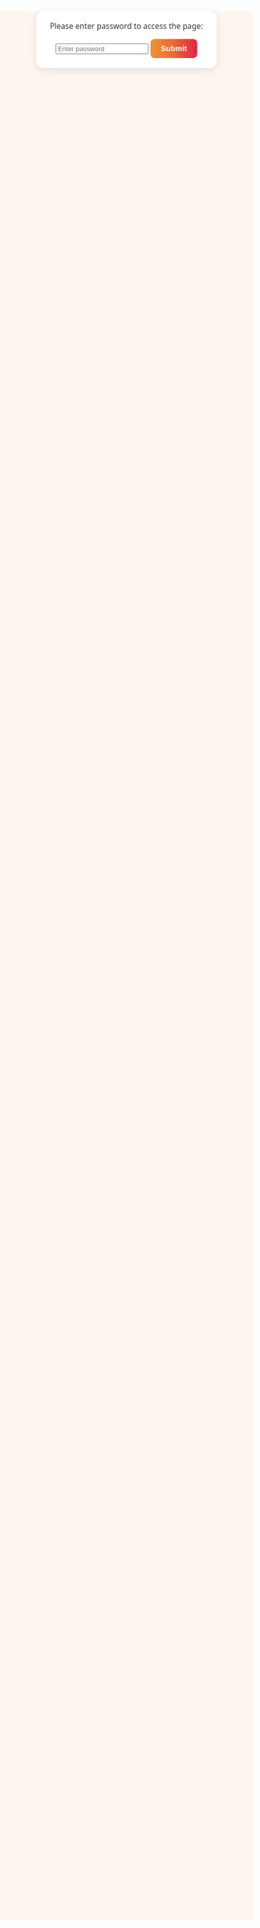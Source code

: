 <!DOCTYPE html>
<html lang="en">
<head>
  <meta charset="UTF-8" />
  <title>Sarju's Assignments</title>
  <style>
    body {
      font-family: 'Segoe UI', Tahoma, Geneva, Verdana, sans-serif;
      margin: 0;
      padding: 0;
      background-color: #fdf6f0; /* Soft ivory */
      color: #3a3a3a;
    }

    header {
      background: linear-gradient(90deg, #f09433, #e6683c, #dc2743, #cc2366, #bc1888);
      color: #fff;
      padding: 25px;
      text-align: center;
      border-bottom: 4px solid #dc2743;
    }

    h1 {
      margin: 0;
      font-size: 2.5em;
    }

    .content {
      padding: 40px 20px;
      text-align: center;
      max-width: 1000px;
      margin: 0 auto;
    }

    h2 {
      font-size: 2em;
      margin-bottom: 30px;
      color: #333;
    }

    .grid {
      display: grid;
      grid-template-columns: repeat(auto-fit, minmax(180px, 1fr));
      gap: 20px;
      margin-bottom: 50px;
    }

    .assignment-box {
      background-color: #fff;
      color: #cc2366;
      padding: 20px;
      border-radius: 15px;
      text-decoration: none;
      font-weight: bold;
      font-size: 1.2em;
      transition: transform 0.3s ease-in-out, box-shadow 0.3s ease, background 0.4s;
      display: flex;
      justify-content: center;
      align-items: center;
      height: 100px;
      box-shadow: 0 4px 12px rgba(0, 0, 0, 0.08);
      animation: fadeIn 0.6s ease forwards;
      border: 2px solid #f3d5d5;
    }

    .assignment-box:hover {
      animation: bounce 0.6s ease;
      background: linear-gradient(135deg, #f09433, #e6683c, #dc2743, #cc2366, #bc1888);
      color: white;
      box-shadow: 0 6px 16px rgba(0, 0, 0, 0.2);
    }

    @keyframes bounce {
      0%   { transform: translateY(0); }
      30%  { transform: translateY(-8px); }
      60%  { transform: translateY(4px); }
      100% { transform: translateY(0); }
    }

    @keyframes fadeIn {
      0% { opacity: 0; transform: scale(0.95); }
      100% { opacity: 1; transform: scale(1); }
    }

    footer {
      margin-top: 50px;
      text-align: center;
      font-size: 1em;
      color: #555;
      padding: 20px;
      font-style: italic;
    }

    /* Password prompt styles */
    #password-prompt {
      text-align: center;
      margin: 100px auto;
      max-width: 320px;
      padding: 20px;
      background: #fff;
      border-radius: 15px;
      box-shadow: 0 4px 15px rgba(0,0,0,0.1);
      font-size: 1.1em;
    }

    #password-prompt input[type="password"] {
      width: 100%;
      padding: 10px;
      margin-top: 10px;
      border-radius: 8px;
      border: 2px solid #cc2366;
      font-size: 1em;
      box-sizing: border-box;
    }

    #password-prompt button {
      margin-top: 15px;
      padding: 10px 20px;
      border: none;
      background: linear-gradient(90deg, #f09433, #e6683c, #dc2743);
      color: white;
      font-weight: bold;
      font-size: 1em;
      border-radius: 8px;
      cursor: pointer;
      transition: background 0.3s ease;
    }

    #password-prompt button:hover {
      background: linear-gradient(90deg, #dc2743, #cc2366, #bc1888);
    }

    #error-msg {
      color: red;
      margin-top: 12px;
      display: none;
      font-weight: 600;
    }

    /* Style for the iframe container */
    #grade-container {
      margin: 40px auto;
      max-width: 600px;
      height: 200px;
      border: 3px solid #cc2366;
      border-radius: 12px;
      overflow: hidden;
      box-shadow: 0 4px 10px rgba(0,0,0,0.1);
      animation: fadeIn 0.6s ease forwards;
    }
  </style>
</head>
<body>

  <!-- PASSWORD PROMPT -->
  <div id="password-prompt">
    <div>Please enter password to access the page:</div>
    <input type="password" id="pwd" placeholder="Enter password" />
    <button onclick="checkPassword()">Submit</button>
    <div id="error-msg">Wrong password, please try again.</div>
  </div>

  <!-- MAIN CONTENT -->
  <div id="main-content" style="display:none;">
    <header>
      <h1>Welcome to Sarju's Assignment Page!</h1>
    </header>

    <div class="content">
      <h2>Assignments</h2>
      <div class="grid">
        <a class="assignment-box" href="https://docs.google.com/document/d/1aM00o3wSXN1zsT8bmxJBR58i3gHvUHTE8ROcabSHeuY/edit?usp=sharing">Investigation Report</a>
        <a class="assignment-box" href="https://sarjukharel.github.io/assignment-second/">CLI Dungeon Map</a>
        <a class="assignment-box" href="https://sarjukharel.github.io/library/">Virtual Library</a>
        <a class="assignment-box" href="#">Assignment 4</a>
        <a class="assignment-box" href="https://sarjukharel.github.io/sarjucrypto/">Cryptography Project </a>
        <a class="assignment-box" href="https://sarjukharel.github.io/hif-lumen/">HIF-Lumen</a>
        <a class="assignment-box" href="#">Assignment 7</a> 
        <a class="assignment-box" href="#">Assignment 8</a>
        <a class="assignment-box" href="#">Assignment 9</a>
        <a class="assignment-box" href="#">Assignment 10</a>
      </div>

      <h2>Your Current Course Grade</h2>
      <div id="grade-container">
        <iframe 
          src="https://script.google.com/macros/s/AKfycbznuUFnmGssg1LFTyl0e_JZtn7IjgrqOvGR9IGIk7qCBqt_74hOHF3VG-08dsRBpiHtEQ/exec" 
          width="100%" height="100%" frameborder="0" 
          sandbox="allow-scripts allow-same-origin allow-forms">
        </iframe>
      </div>
    </div>

    <footer>
      Eventually all waves settle down.
    </footer>
  </div>

  <script>
    const correctPassword = "tn9842";

    function checkPassword() {
      const input = document.getElementById("pwd").value;
      const errorMsg = document.getElementById("error-msg");

      if (input === correctPassword) {
        document.getElementById("password-prompt").style.display = "none";
        document.getElementById("main-content").style.display = "block";
      } else {
        errorMsg.style.display = "block";
      }
    }

    document.getElementById("pwd").addEventListener("keypress", function(e) {
      if (e.key === "Enter") {
        checkPassword();
      }
    });
  </script>

</body>
</html>

